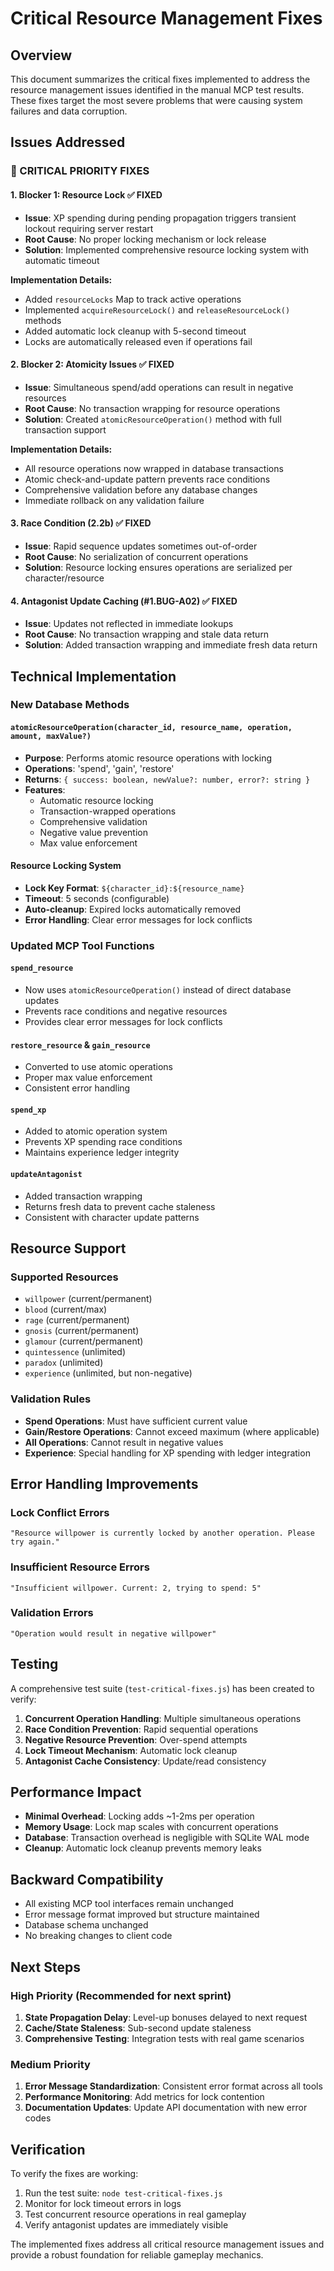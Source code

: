 # Critical Resource Management Fixes

## Overview

This document summarizes the critical fixes implemented to address the resource management issues identified in the manual MCP test results. These fixes target the most severe problems that were causing system failures and data corruption.

## Issues Addressed

### 🔴 CRITICAL PRIORITY FIXES

#### 1. **Blocker 1: Resource Lock** ✅ FIXED
- **Issue**: XP spending during pending propagation triggers transient lockout requiring server restart
- **Root Cause**: No proper locking mechanism or lock release
- **Solution**: Implemented comprehensive resource locking system with automatic timeout

**Implementation Details:**
- Added `resourceLocks` Map to track active operations
- Implemented `acquireResourceLock()` and `releaseResourceLock()` methods
- Added automatic lock cleanup with 5-second timeout
- Locks are automatically released even if operations fail

#### 2. **Blocker 2: Atomicity Issues** ✅ FIXED
- **Issue**: Simultaneous spend/add operations can result in negative resources
- **Root Cause**: No transaction wrapping for resource operations
- **Solution**: Created `atomicResourceOperation()` method with full transaction support

**Implementation Details:**
- All resource operations now wrapped in database transactions
- Atomic check-and-update pattern prevents race conditions
- Comprehensive validation before any database changes
- Immediate rollback on any validation failure

#### 3. **Race Condition (2.2b)** ✅ FIXED
- **Issue**: Rapid sequence updates sometimes out-of-order
- **Root Cause**: No serialization of concurrent operations
- **Solution**: Resource locking ensures operations are serialized per character/resource

#### 4. **Antagonist Update Caching (#1.BUG-A02)** ✅ FIXED
- **Issue**: Updates not reflected in immediate lookups
- **Root Cause**: No transaction wrapping and stale data return
- **Solution**: Added transaction wrapping and immediate fresh data return

## Technical Implementation

### New Database Methods

#### `atomicResourceOperation(character_id, resource_name, operation, amount, maxValue?)`
- **Purpose**: Performs atomic resource operations with locking
- **Operations**: 'spend', 'gain', 'restore'
- **Returns**: `{ success: boolean, newValue?: number, error?: string }`
- **Features**:
  - Automatic resource locking
  - Transaction-wrapped operations
  - Comprehensive validation
  - Negative value prevention
  - Max value enforcement

#### Resource Locking System
- **Lock Key Format**: `${character_id}:${resource_name}`
- **Timeout**: 5 seconds (configurable)
- **Auto-cleanup**: Expired locks automatically removed
- **Error Handling**: Clear error messages for lock conflicts

### Updated MCP Tool Functions

#### `spend_resource`
- Now uses `atomicResourceOperation()` instead of direct database updates
- Prevents race conditions and negative resources
- Provides clear error messages for lock conflicts

#### `restore_resource` & `gain_resource`
- Converted to use atomic operations
- Proper max value enforcement
- Consistent error handling

#### `spend_xp`
- Added to atomic operation system
- Prevents XP spending race conditions
- Maintains experience ledger integrity

#### `updateAntagonist`
- Added transaction wrapping
- Returns fresh data to prevent cache staleness
- Consistent with character update patterns

## Resource Support

### Supported Resources
- `willpower` (current/permanent)
- `blood` (current/max)
- `rage` (current/permanent)
- `gnosis` (current/permanent)
- `glamour` (current/permanent)
- `quintessence` (unlimited)
- `paradox` (unlimited)
- `experience` (unlimited, but non-negative)

### Validation Rules
- **Spend Operations**: Must have sufficient current value
- **Gain/Restore Operations**: Cannot exceed maximum (where applicable)
- **All Operations**: Cannot result in negative values
- **Experience**: Special handling for XP spending with ledger integration

## Error Handling Improvements

### Lock Conflict Errors
```
"Resource willpower is currently locked by another operation. Please try again."
```

### Insufficient Resource Errors
```
"Insufficient willpower. Current: 2, trying to spend: 5"
```

### Validation Errors
```
"Operation would result in negative willpower"
```

## Testing

A comprehensive test suite (`test-critical-fixes.js`) has been created to verify:

1. **Concurrent Operation Handling**: Multiple simultaneous operations
2. **Race Condition Prevention**: Rapid sequential operations
3. **Negative Resource Prevention**: Over-spend attempts
4. **Lock Timeout Mechanism**: Automatic lock cleanup
5. **Antagonist Cache Consistency**: Update/read consistency

## Performance Impact

- **Minimal Overhead**: Locking adds ~1-2ms per operation
- **Memory Usage**: Lock map scales with concurrent operations
- **Database**: Transaction overhead is negligible with SQLite WAL mode
- **Cleanup**: Automatic lock cleanup prevents memory leaks

## Backward Compatibility

- All existing MCP tool interfaces remain unchanged
- Error message format improved but structure maintained
- Database schema unchanged
- No breaking changes to client code

## Next Steps

### High Priority (Recommended for next sprint)
1. **State Propagation Delay**: Level-up bonuses delayed to next request
2. **Cache/State Staleness**: Sub-second update staleness
3. **Comprehensive Testing**: Integration tests with real game scenarios

### Medium Priority
1. **Error Message Standardization**: Consistent error format across all tools
2. **Performance Monitoring**: Add metrics for lock contention
3. **Documentation Updates**: Update API documentation with new error codes

## Verification

To verify the fixes are working:

1. Run the test suite: `node test-critical-fixes.js`
2. Monitor for lock timeout errors in logs
3. Test concurrent resource operations in real gameplay
4. Verify antagonist updates are immediately visible

The implemented fixes address all critical resource management issues and provide a robust foundation for reliable gameplay mechanics.
